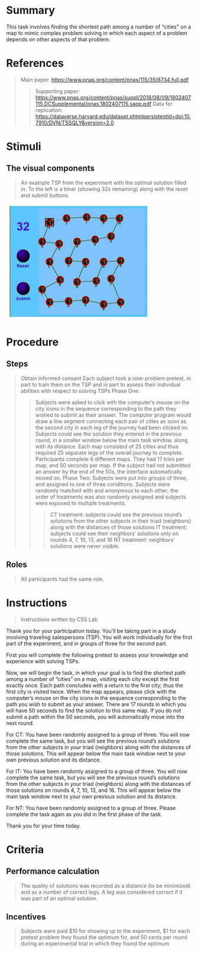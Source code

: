 # Summary
This task involves finding the shortest path among a number of “cities” on a map to mimic complex problem solving in which each aspect of a problem depends on other aspects of that problem.

# References
> Main paper: https://www.pnas.org/content/pnas/115/35/8734.full.pdf
> > Supporting paper: https://www.pnas.org/content/pnas/suppl/2018/08/09/1802407115.DCSupplemental/pnas.1802407115.sapp.pdf 
> > Data for replication: https://dataverse.harvard.edu/dataset.xhtmlpersistentId=doi:10.7910/DVN/TSSQLY&version=2.0

# Stimuli
## The visual components
> An example TSP from the experiment with the optimal solution
filled in. To the left is a timer (showing 32s remaining) along with the reset and submit buttons.
>
![TSP](images/TSP.png)

# Procedure
## Steps
> Obtain informed consent
> Each subject took a nine-problem pretest, in part to train them on the TSP and in part to assess their individual abilities with respect to solving TSPs
> Phase One:
> > Subjects were asked to click with the computer’s mouse on the city icons in the sequence corresponding to the path they wished to submit as their answer. The computer program would draw a line segment connecting each pair of cities as soon as the second city in each leg of the journey had been clicked on.
> > Subjects could see the solution they entered in the previous round, in a smaller window below the main task window, along with its distance.
> > Each map consisted of 25 cities and thus required 25 separate legs of the overall journey to complete. Participants complete 6 different maps. 
> > They had 17 tries per map, and 50 seconds per map. If the subject had not submitted an answer by the end of the 50s, the interface automatically moved on.
> Phase Two:
> > Subjects were put into groups of three, and assigned to one of three conditions. Subjects were randomly matched with and anonymous to each other; the order of treatments was also randomly assigned and subjects were exposed to multiple treatments.
> > > CT treatment: subjects could see the previous round’s solutions from the other subjects in their triad (neighbors) along with the distances of those solutions
> > > IT treatment: subjects could see their neighbors’ solutions only on rounds 4, 7, 10, 13, and 16
> > > NT treatment: neighbors’ solutions were never visible.

## Roles 
> All participants had the same role.

# Instructions
> Instructions written by CSS Lab
> 
Thank you for your participation today. You'll be taking part in a study involving traveling salespersons (TSP). You will work individually for the first part of the experiment, and in groups of three for the second part.

First you will complete the following pretest to assess your knowledge and experience with solving TSPs.

Now, we will begin the task, in which your goal is to find the shortest path among a number of “cities” on a map, visiting each city except the first exactly once. Each path concludes with a return to the first city; thus the first city is visited twice. When the map appears, please click with the computer’s mouse on the city icons in the sequence corresponding to the path you wish to submit as your answer. There are 17 rounds in which you will have 50 seconds to find the solution to this same map. If you do not submit a path within the 50 seconds, you will automatically move into the next round.

For CT:
You have been randomly assigned to a group of three. You will now complete the same task, but you will see the previous round’s solutions from the other subjects in your triad (neighbors) along with the distances of those solutions. This will appear below the main task window next to your own previous solution and its distance. 

For IT:
You have been randomly assigned to a group of three. You will now complete the same task, but you will see the previous round’s solutions from the other subjects in your triad (neighbors) along with the distances of those solutions on rounds 4, 7, 10, 13, and 16. This will appear below the main task window next to your own previous solution and its distance. 

For NT:
You have been randomly assigned to a group of three. Please complete the task again as you did in the first phase of the task.

Thank you for your time today.


# Criteria
## Performance calculation
> The quality of solutions was recorded as a distance (to be minimized) and as a number of correct legs. A leg was considered correct if it was part of an optimal solution.

## Incentives
> Subjects were paid $10 for showing up to the experiment, $1 for each pretest problem they found the optimum for, and 50 cents per round during an experimental trial in which they found the optimum
